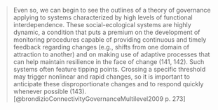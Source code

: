 > Even so, we can begin to see the outlines of a theory of governance applying to systems characterized by high levels of functional interdependence. These social-ecological systems are highly dynamic, a condition that puts a premium on the development of monitoring procedures capable of providing continuous and timely feedback regarding changes (e.g., shifts from one domain of attraction to another) and on making use of adaptive processes that can help maintain resilience in the face of change (141, 142). Such systems often feature tipping points. Crossing a specific threshold may trigger nonlinear and rapid changes, so it is important to anticipate these disproportionate changes and to respond quickly whenever possible (143). [@brondizioConnectivityGovernanceMultilevel2009 p. 273]